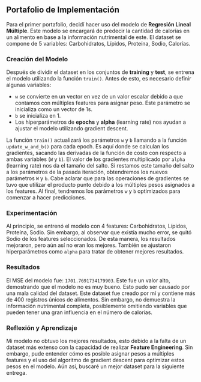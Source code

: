 ## Portafolio de Implementación

Para el primer portafolio, decidí hacer uso del modelo de **Regresión Lineal Múltiple**. Este modelo se encargará de predecir la cantidad de calorías en un alimento en base a la información nutrimental de este. El dataset se compone de 5 variables: Carbohidratos, Lípidos, Proteína, Sodio, Calorías.

### Creación del Modelo

Después de dividir el dataset en los conjuntos de **training** y **test**, se entrena el modelo utilizando la función `train()`. Antes de esto, es necesario definir algunas variables:

- `w` se convierte en un vector en vez de un valor escalar debido a que contamos con múltiples features para asignar peso. Este parámetro se inicializa como un vector de 1s.
- `b` se inicializa en 1.
- Los hiperparámetros de **epochs** y **alpha** (learning rate) nos ayudan a ajustar el modelo utilizando gradient descent.

La función `train()` actualizará los parámetros `w` y `b` llamando a la función `update_w_and_b()` para cada epoch. Es aquí donde se calculan los gradientes, sacando las derivadas de la función de costo con respecto a ambas variables (`W` y `b`). El valor de los gradientes multiplicado por `alpha` (learning rate) nos da el tamaño del salto. Si restamos este tamaño del salto a los parámetros de la pasada iteración, obtendremos los nuevos parámetros `W` y `b`. Cabe aclarar que para las operaciones de gradientes se tuvo que utilizar el producto punto debido a los múltiples pesos asignados a los features. Al final, tendremos los parámetros `w` y `b` optimizados para comenzar a hacer predicciones.

### Experimentación

Al principio, se entrenó el modelo con 4 features: Carbohidratos, Lípidos, Proteína, Sodio. Sin embargo, al observar que existía mucho error, se quitó Sodio de los features seleccionados. De esta manera, los resultados mejoraron, pero aún así no eran los mejores. También se ajustaron hiperparámetros como `alpha` para tratar de obtener mejores resultados.

### Resultados

El MSE del modelo fue: `1701.7691734179903`. Este fue un valor alto, demostrando que el modelo no es muy bueno. Esto pudo ser causado por una mala calidad del dataset. Este dataset fue creado por mí y contiene más de 400 registros únicos de alimentos. Sin embargo, no demuestra la información nutrimental completa, posiblemente omitiendo variables que pueden tener una gran influencia en el número de calorías.

### Reflexión y Aprendizaje

Mi modelo no obtuvo los mejores resultados, esto debido a la falta de un dataset más extenso con la capacidad de realizar **Feature Engineering**. Sin embargo, pude entender cómo es posible asignar pesos a múltiples features y el uso del algoritmo de gradient descent para optimizar estos pesos en el modelo. Aún así, buscaré un mejor dataset para la siguiente entrega.
